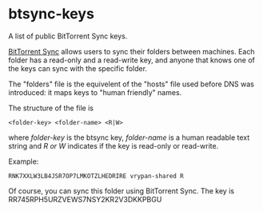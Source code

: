 btsync-keys
===========

A list of public BitTorrent Sync keys.

[BitTorrent Sync](http://labs.bittorrent.com/experiments/sync.html) allows users to sync their folders between machines. 
Each folder has a read-only and a read-write key, and anyone that knows one of the keys can sync with the specific folder.

The "folders" file is the equivelent of the "hosts" file used before DNS was introduced: 
it maps keys to "human friendly" names.

The structure of the file is

    <folder-key> <folder-name> <R|W>

where *folder-key* is the btsync key, *folder-name* is a human readable text string and *R or W* indicates if the key is 
read-only or read-write.

Example:

    RNK7XXLW3LB4JSR7OP7LMKOTZLHEDRIRE vrypan-shared R

Of course, you can sync this folder using BitTorrent Sync. The key is
    RR745RPH5URZVEWS7NSY2KR2V3DKKPBGU
